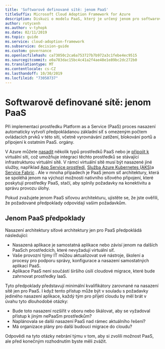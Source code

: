 ```yaml
---
title: 'Softwarově definované sítě: jenom PaaS'
titleSuffix: Microsoft Cloud Adoption Framework for Azure
description: Diskuzi o modelu PaaS, který je určený jenom pro softwarově definované sítě v cloudu.
author: rotycenh
ms.author: v-tyhopk
ms.date: 02/11/2019
ms.topic: guide
ms.service: cloud-adoption-framework
ms.subservice: decision-guide
ms.custom: governance
ms.openlocfilehash: ca73050c2ca6a753727b7b972a3c1febe4ec9515
ms.sourcegitcommit: e0a783dac15bc4c41a2f4ae48e1e89bc2dc272b0
ms.translationtype: MT
ms.contentlocale: cs-CZ
ms.lasthandoff: 10/30/2019
ms.locfileid: "73058737"
---
```

# <a name="software-defined-networking-paas-only"></a>Softwarově definované sítě: jenom PaaS

Při implementaci prostředku Platform as a Service (PaaS) proces nasazení automaticky vytvoří předpokládanou základní síť s omezeným počtem ovládacích prvků v této síti, včetně vyrovnávání zatížení, blokování portů a připojení k ostatním PaaS. orgány.

V Azure můžete [nasadit](https://docs.microsoft.com/azure/virtual-network/virtual-network-for-azure-services) několik typů prostředků PaaS nebo je [připojit k](https://docs.microsoft.com/azure/virtual-network/virtual-network-service-endpoints-overview) virtuální síti, což umožňuje integraci těchto prostředků se stávající infrastrukturou virtuální sítě. V rámci virtuální sítě musí být nasazené jiné služby, například [App Service prostředí](https://docs.microsoft.com/azure/app-service/environment/intro), [Služba Azure Kubernetes (AKS)](https://docs.microsoft.com/azure/aks/intro-kubernetes)a [Service Fabric](https://docs.microsoft.com/azure/service-fabric/service-fabric-overview) . Ale v mnoha případech je PaaS jenom síť architektury, která se spoléhá jenom na výchozí možnosti nativního síťového připojení, které poskytují prostředky PaaS, stačí, aby splnily požadavky na konektivitu a správu provozu úlohy.

Pokud zvažujete jenom PaaS síťovou architekturu, ujistěte se, že jste ověřili, že požadované předpoklady odpovídají vašim požadavkům.

## <a name="paas-only-assumptions"></a>Jenom PaaS předpoklady

Nasazení architektury síťové architektury jen pro PaaS předpokládá následující:

- Nasazená aplikace je samostatná aplikace nebo závisí jenom na dalších PaaSch prostředcích, které nevyžadují virtuální síť.
- Vaše provozní týmy IT můžou aktualizovat své nástroje, školení a procesy pro podporu správy, konfigurace a nasazení samostatných aplikací PaaS.
- Aplikace PaaS není součástí širšího úsilí cloudové migrace, které bude zahrnovat prostředky IaaS.

Tyto předpoklady představují minimální kvalifikátory zarovnané na nasazení sítě jen pro PaaS. I když tento přístup může být v souladu s požadavky jediného nasazení aplikace, každý tým pro přijetí cloudu by měl brát v úvahu tyto dlouhodobé otázky:

- Bude toto nasazení rozšířit v oboru nebo škálovat, aby se vyžadoval přístup k jiným nePaaSm prostředkům?
- Naplánovala se další nasazení PaaS nad rámec aktuálního řešení?
- Má organizace plány pro další budoucí migrace do cloudu?

Odpovědi na tyto otázky nebrání týmu v tom, aby si zvolili možnost PaaS, ale před konečným rozhodnutím byste měli zvážit.
